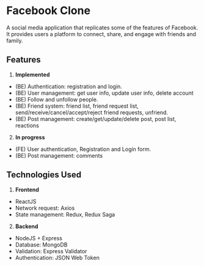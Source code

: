 # Facebook Clone

A social media application that replicates some of the features of Facebook. It provides users a platform to connect, share, and engage with friends and family.

## Features

1. **Implemented**

- (BE) Authentication: registration and login.
- (BE) User management: get user info, update user info, delete account
- (BE) Follow and unfollow people.
- (BE) Friend system: friend list, friend request list, send/receive/cancel/accept/reject friend requests, unfriend.
- (BE) Post management: create/get/update/delete post, post list, reactions

2. **In progress**

- (FE) User authentication, Registration and Login form.
- (BE) Post management: comments

## Technologies Used

1. **Frontend**

- ReactJS
- Network request: Axios
- State management: Redux, Redux Saga

2. **Backend**

- NodeJS + Express
- Database: MongoDB
- Validation: Express Validator
- Authentication: JSON Web Token
